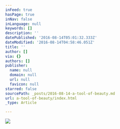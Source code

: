 ```yaml
---
inFeed: true
hasPage: true
inNav: false
inLanguage: null
keywords: []
description: ''
datePublished: '2016-08-14T05:01:32.333Z'
dateModified: '2016-08-14T04:58:46.051Z'
title: ''
author: []
via: {}
authors: []
publisher:
  name: null
  domain: null
  url: null
  favicon: null
starred: false
sourcePath: _posts/2016-08-14-a-tool-of-beauty.md
url: a-tool-of-beauty/index.html
_type: Article

---
```

![](https://the-grid-user-content.s3-us-west-2.amazonaws.com/b42ac6e4-95d0-4be8-80a1-db8457458666.jpg)